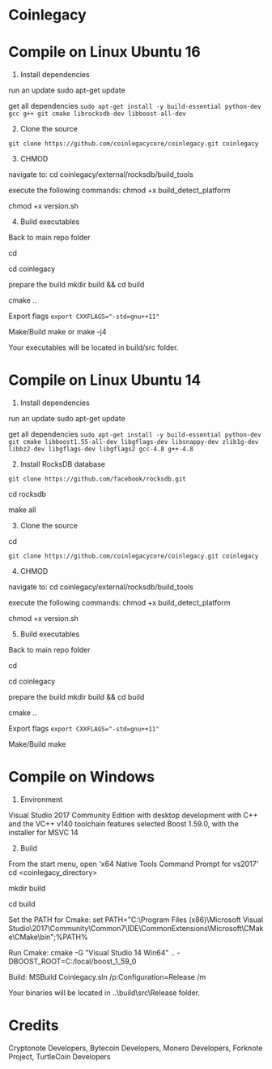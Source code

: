 # Coinlegacy


# Compile on Linux Ubuntu 16
1. Install dependencies

run an update
sudo apt-get update

get all dependencies
`sudo apt-get install -y build-essential python-dev gcc g++ git cmake librocksdb-dev libboost-all-dev`

2. Clone the source

`git clone https://github.com/coinlegacycore/coinlegacy.git coinlegacy`

3. CHMOD

navigate to:
cd coinlegacy/external/rocksdb/build_tools

execute the following commands:
chmod +x build_detect_platform

chmod +x version.sh

4. Build executables

Back to main repo folder

cd

cd coinlegacy

prepare the build
mkdir build && cd build

cmake ..

Export flags
`export CXXFLAGS="-std=gnu++11"`

Make/Build
make
or 
make -j4

Your executables will be located in build/src folder.

# Compile on Linux Ubuntu 14

1. Install dependencies

run an update
sudo apt-get update

get all dependencies
`sudo apt-get install -y build-essential python-dev git cmake libboost1.55-all-dev libgflags-dev libsnappy-dev zlib1g-dev libbz2-dev libgflags-dev libgflags2 gcc-4.8 g++-4.8`

2. Install RocksDB database

`git clone https://github.com/facebook/rocksdb.git`

cd rocksdb

make all

3. Clone the source

cd

`git clone https://github.com/coinlegacycore/coinlegacy.git coinlegacy`

4. CHMOD

navigate to:
cd coinlegacy/external/rocksdb/build_tools

execute the following commands:
chmod +x build_detect_platform

chmod +x version.sh

5. Build executables

Back to main repo folder

cd

cd coinlegacy

prepare the build
mkdir build && cd build

cmake ..

Export flags
`export CXXFLAGS="-std=gnu++11"`

Make/Build
make

# Compile on Windows

1. Environment

Visual Studio 2017 Community Edition with desktop development with C++ and the VC++ v140 toolchain features selected
Boost 1.59.0, with the installer for MSVC 14

2. Build

From the start menu, open 'x64 Native Tools Command Prompt for vs2017'
cd <coinlegacy_directory>

mkdir build

cd build

Set the PATH for Cmake:
set PATH="C:\Program Files (x86)\Microsoft Visual Studio\2017\Community\Common7\IDE\CommonExtensions\Microsoft\CMake\CMake\bin";%PATH%

Run Cmake:
cmake -G "Visual Studio 14 Win64" .. -DBOOST_ROOT=C:/local/boost_1_59_0

Build:
MSBuild Coinlegacy.sln /p:Configuration=Release /m

Your binaries will be located in ..\build\src\Release folder.

# Credits
Cryptonote Developers, Bytecoin Developers, Monero Developers, Forknote Project, TurtleCoin Developers
